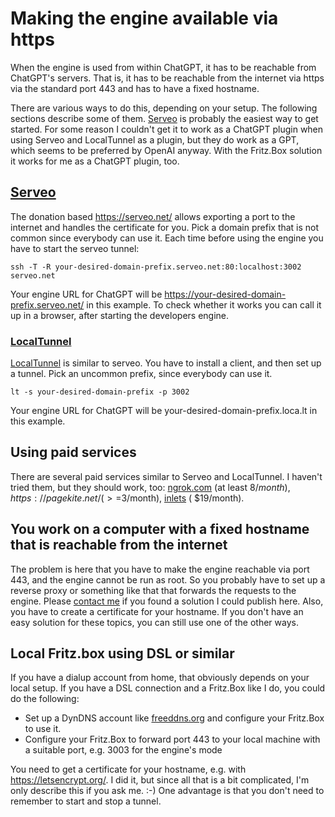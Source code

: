 # Making the engine available via https

When the engine is used from within ChatGPT, it has to be reachable from ChatGPT's servers. That is, it has to be
reachable from the internet via https via the standard port 443 and has to have a fixed hostname.

There are various ways to do this, depending on your setup. The following sections describe some of them.
[Serveo](https://serveo.net/) is probably the easiest way to get started. For some reason I couldn't get it to work
as a ChatGPT plugin when using Serveo and LocalTunnel as a plugin, but they do work as a GPT, which seems to be
preferred by OpenAI anyway. With the Fritz.Box solution it works for me as a ChatGPT plugin, too.

## [Serveo](https://serveo.net/)

The donation based https://serveo.net/ allows exporting a port to the internet and handles the certificate for you.
Pick a domain prefix that is not common since everybody can use it.
Each time before using the engine you have to start the serveo tunnel:

    ssh -T -R your-desired-domain-prefix.serveo.net:80:localhost:3002 serveo.net

Your engine URL for ChatGPT will be https://your-desired-domain-prefix.serveo.net/ in this example. To check whether
it works you can call it up in a browser, after starting the developers engine.

### [LocalTunnel](https://theboroer.github.io/localtunnel-www/)

[LocalTunnel](https://theboroer.github.io/localtunnel-www/) is similar to serveo. You have to install a client, and then
set up a tunnel. Pick an uncommon prefix, since everybody can use it.

    lt -s your-desired-domain-prefix -p 3002

Your engine URL for ChatGPT will be your-desired-domain-prefix.loca.lt in this example.

## Using paid services

There are several paid services similar to Serveo and LocalTunnel. I haven't tried them, but they should work, too:
[ngrok.com](https://ngrok.com/) (at least $8/month), https://pagekite.net/ (>=$3/month), [inlets](https://inlets.dev/) (
$19/month).

## You work on a computer with a fixed hostname that is reachable from the internet

The problem is here that you have to make the engine reachable via port 443, and the engine cannot be run as root.
So you probably have to set up a reverse proxy or something like that that forwards the requests to the engine.
Please [contact me](https://www.stoerr.net/contact.html)
if you found a solution I could publish here. Also, you have to create a certificate for your hostname.
If you don't have an easy solution for these topics, you can still use one of the other ways.

## Local Fritz.box using DSL or similar

If you have a dialup account from home, that obviously depends on your local setup. If you have a DSL connection and a
Fritz.Box like I do, you could do the following:

- Set up a DynDNS account like [freeddns.org](https://freeddns.dynu.com/) and configure your Fritz.Box to use it.
- Configure your Fritz.Box to forward port 443 to your local machine with a suitable port, e.g. 3003 for the engine's
  mode

You need to get a certificate for your hostname, e.g. with https://letsencrypt.org/. I did it, but
since all that is a bit complicated, I'm only describe this if you ask me. :-)  One advantage is that you don't need to
remember to start and stop a tunnel.
